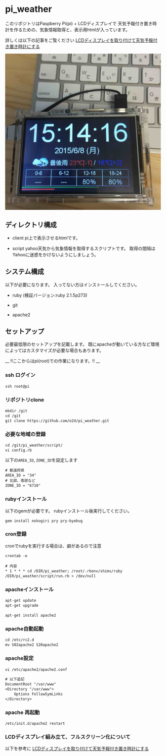# pi_weather
このリポジトリはPaspberry Pi(pi) + LCDディスプレイで 天気予報付き置き時計を作るための、気象情報取得と、表示用htmlが入っています。

詳しくは以下の記事をご覧ください
[LCDディスプレイを取り付けて天気予報付き置き時計にする](http://blog.o24.me/?p=749)

![./docs/thumb.jpg](./docs/thumb.jpg)

## ディレクトリ構成
* client
pi上で表示させるhtmlです。

* script
yahoo天気から気象情報を取得するスクリプトです。
取得の間隔はYahooに迷惑をかけないようにしましょう。

## システム構成
以下が必要になります。
入ってない方はインストールしてください。

* ruby (検証バージョン:ruby 2.1.5p273)

* git

* apache2

## セットアップ
必要最低限のセットアップを記載します。
既にapacheが動いている方など環境によってはカスタマイズが必要な場合もあります。

__ !!ここからはpi(root)での作業になります。!! __

### ssh ログイン
```
ssh root@pi
```

### リポジトリclone
```
mkdir /git
cd /git
git clone https://github.com/o24/pi_weather.git
```

### 必要な地域の登録
```
cd /git/pi_weather/script/
vi config.rb
```

以下の`AREA_ID`, `ZONE_ID`を設定します
```
# 都道府県
AREA_ID = "34"
# 北部、南部など
ZONE_ID = "6710"
```

### rubyインストール
以下のgemが必要です。
rubyインストール後実行してください。

```
gem install nokogiri pry pry-byebug
```

### cron登録
cronでrubyを実行する場合は、癖があるので注意
```
crontab -e

# 内容
* 1 * * * cd /DIR/pi_weather; /root/.rbenv/shims/ruby /DIR/pi_weather/script/run.rb > /dev/null
```

### apacheインストール
```
apt-get update
apt-get upgrade

apt-get install apache2

```

### apache自動起動
```
cd /etc/rc2.d
mv S02apache2 S20apache2
```

### apache設定

```
vi /etc/apache2/apache2.conf

```

```
# 以下追記
DocumentRoot "/var/www"
<Directory "/var/www">
    Options FollowSymLinks
</Directory>

```

### apache 再起動
```
/etc/init.d/apache2 restart
```

### LCDディスプレイ組み立て、フルスクリーン化について
以下を参考に
[LCDディスプレイを取り付けて天気予報付き置き時計にする](http://blog.o24.me/?p=749)
